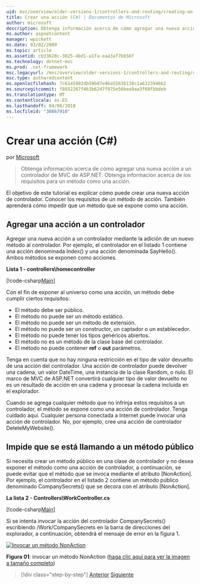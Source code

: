 ```yaml
---
uid: mvc/overview/older-versions-1/controllers-and-routing/creating-an-action-cs
title: Crear una acción (C#) | Documentos de Microsoft
author: microsoft
description: Obtenga información acerca de cómo agregar una nueva acción a un controlador de MVC de ASP.NET. Obtenga información acerca de los requisitos para un método como una acción.
ms.author: aspnetcontent
manager: wpickett
ms.date: 03/02/2009
ms.topic: article
ms.assetid: cb33b28c-3025-4bd1-a1fa-eaa3af7bb56f
ms.technology: dotnet-mvc
ms.prod: .net-framework
msc.legacyurl: /mvc/overview/older-versions-1/controllers-and-routing/creating-an-action-cs
msc.type: authoredcontent
ms.openlocfilehash: 7c6145902db59b07e96a5563b138c1a6323946b2
ms.sourcegitcommit: f8852267f463b62d7f975e56bea9aa3f68fbbdeb
ms.translationtype: MT
ms.contentlocale: es-ES
ms.lasthandoff: 04/06/2018
ms.locfileid: "30867910"
---
```

<a name="creating-an-action-c"></a>Crear una acción (C#)
====================
por [Microsoft](https://github.com/microsoft)

> Obtenga información acerca de cómo agregar una nueva acción a un controlador de MVC de ASP.NET. Obtenga información acerca de los requisitos para un método como una acción.


El objetivo de este tutorial es explicar cómo puede crear una nueva acción de controlador. Conocer los requisitos de un método de acción. También aprenderá cómo impedir que un método que se expone como una acción.

## <a name="adding-an-action-to-a-controller"></a>Agregar una acción a un controlador

Agregar una nueva acción a un controlador mediante la adición de un nuevo método al controlador. Por ejemplo, el controlador en el listado 1 contiene una acción denominada Index() y una acción denominada SayHello(). Ambos métodos se exponen como acciones.

**Lista 1 - controllers\homecontroller**

[!code-csharp[Main](creating-an-action-cs/samples/sample1.cs)]

Con el fin de exponer al universo como una acción, un método debe cumplir ciertos requisitos:

- El método debe ser público.
- El método no puede ser un método estático.
- El método no puede ser un método de extensión.
- El método no puede ser un constructor, un captador o un establecedor.
- El método no puede tener los tipos genéricos abiertos.
- El método no es un método de la clase base del controlador.
- El método no puede contener **ref** o **out** parámetros.

Tenga en cuenta que no hay ninguna restricción en el tipo de valor devuelto de una acción del controlador. Una acción de controlador puede devolver una cadena, un valor DateTime, una instancia de la clase Random, o nulo. El marco de MVC de ASP.NET convertirá cualquier tipo de valor devuelto no es un resultado de acción en una cadena y procesar la cadena incluida en el explorador.

Cuando se agrega cualquier método que no infrinja estos requisitos a un controlador, el método se expone como una acción de controlador. Tenga cuidado aquí. Cualquier persona conectada a Internet puede invocar una acción de controlador. No, por ejemplo, cree una acción de controlador DeleteMyWebsite().

## <a name="preventing-a-public-method-from-being-invoked"></a>Impide que se está llamando a un método público

Si necesita crear un método público en una clase de controlador y no desea exponer el método como una acción de controlador, a continuación, se puede evitar que el método que se invoca mediante el atributo [NonAction]. Por ejemplo, el controlador en el listado 2 contiene un método público denominado CompanySecrets() que se decora con el atributo [NonAction].

**La lista 2 - Controllers\WorkController.cs**

[!code-csharp[Main](creating-an-action-cs/samples/sample2.cs)]

Si se intenta invocar la acción del controlador CompanySecrets() escribiendo /Work/CompanySecrets en la barra de direcciones del explorador, a continuación, obtendrá el mensaje de error en la figura 1.


[![Invocar un método NonAction](creating-an-action-cs/_static/image1.jpg)](creating-an-action-cs/_static/image1.png)

**Figura 01**: invocar un método NonAction ([haga clic aquí para ver la imagen a tamaño completo](creating-an-action-cs/_static/image2.png))

> [!div class="step-by-step"]
> [Anterior](creating-a-controller-cs.md)
> [Siguiente](asp-net-mvc-routing-overview-vb.md)
